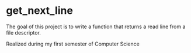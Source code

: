 # get_next_line

The goal of this project is to write a function that returns a read line from a file descriptor.

Realized during my first semester of Computer Science
